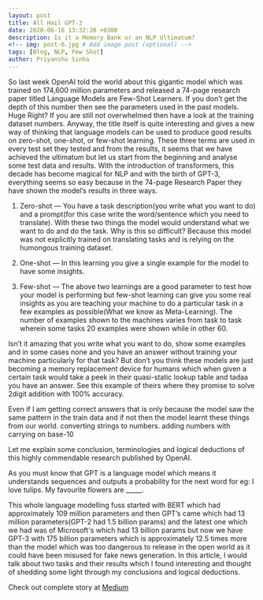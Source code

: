 ```yaml
---
layout: post
title: All Hail GPT-3
date: 2020-06-16 13:32:20 +0300
description: Is it a Memory Bank or an NLP Ultimatum?
<!-- img: post-6.jpg # Add image post (optional) -->
tags: [Blog, NLP, Few Shot]
author: Priyanshu Sinha
---
```


So last week OpenAI told the world about this gigantic model which was trained on 174,600 million parameters and released a 74-page research paper titled Language Models are Few-Shot Learners. If you don’t get the depth of this number then see the parameters used in the past models. Huge Right? If you are still not overwhelmed then have a look at the training dataset numbers. Anyway, the title itself is quite interesting and gives a new way of thinking that language models can be used to produce good results on zero-shot, one-shot, or few-shot learning. These three terms are used in every test set they tested and from the results, it seems that we have achieved the ultimatum but let us start from the beginning and analyse some test data and results.
With the introduction of transformers, this decade has become magical for NLP and with the birth of GPT-3, everything seems so easy because in the 74-page Research Paper they have shown the model’s results in three ways.

1. Zero-shot — You have a task description(you write what you want to do) and a prompt(for this case write the word/sentence which you need to translate). With these two things the model would understand what we want to do and do the task. Why is this so difficult? Because this model was not explicitly trained on translating tasks and is relying on the humongous training dataset.

2. One-shot — In this learning you give a single example for the model to have some insights.

3. Few-shot — The above two learnings are a good parameter to test how your model is performing but few-shot learning can give you some real insights as you are teaching your machine to do a particular task in a few examples as possible(What we know as Meta-Learning). The number of examples shown to the machines varies from task to task wherein some tasks 20 examples were shown while in other 60.


Isn’t it amazing that you write what you want to do, show some examples and in some cases none and you have an answer without training your machine particularly for that task? But don’t you think these models are just becoming a memory replacement device for humans which when given a certain task would take a peek in their quasi-static lookup table and tadaa you have an answer. See this example of theirs where they promise to solve 2digit addition with 100% accuracy.

Even if I am getting correct answers that is only because the model saw the same pattern in the train data and if not then the model learnt these things from our world. converting strings to numbers. adding numbers with carrying on base-10


Let me explain some conclusion, terminologies and logical deductions of this highly commendable research published by OpenAI.

As you must know that GPT is a language model which means it understands sequences and outputs a probability for the next word for eg: I love tulips. My favourite flowers are _____.

This whole language modelling fuss started with BERT which had approximately 109 million parameters and then GPT’s came which had 13 million parameters(GPT-2 had 1.5 billion params) and the latest one which we had was of Microsoft's which had 13 billion params but now we have GPT-3 with 175 billion parameters which is approximately 12.5 times more than the model which was too dangerous to release in the open world as it could have been misused for fake news generation. In this article, I would talk about two tasks and their results which I found interesting and thought of shedding some light through my conclusions and logical deductions.

Check out complete story at [Medium](https://medium.com/swlh/all-hail-gpt-3-389c7f1fcb3b)

